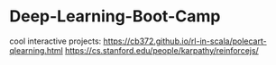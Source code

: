 # Deep-Learning-Boot-Camp


cool interactive projects:
https://cb372.github.io/rl-in-scala/polecart-qlearning.html
https://cs.stanford.edu/people/karpathy/reinforcejs/
